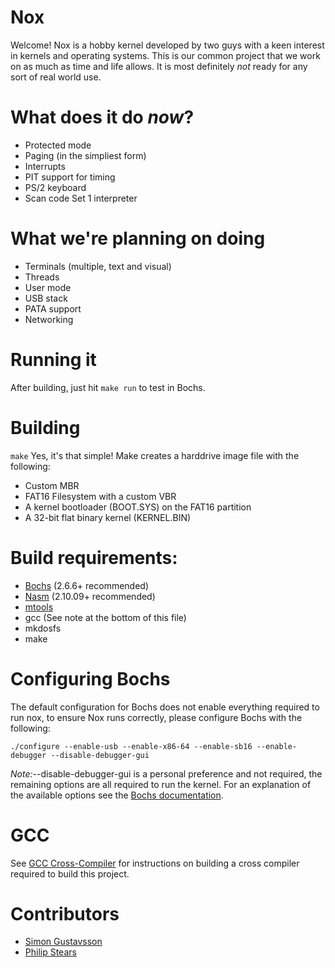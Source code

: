 # Nox

Welcome! Nox is a hobby kernel developed by two guys with a keen interest in kernels and operating systems.
This is our common project that we work on as much as time and life allows. It is most definitely *not* ready
for any sort of real world use.

# What does it do *now*?
* Protected mode
* Paging (in the simpliest form)
* Interrupts
* PIT support for timing
* PS/2 keyboard
* Scan code Set 1 interpreter

# What we're planning on doing
* Terminals (multiple, text and visual)
* Threads
* User mode
* USB stack
* PATA support
* Networking

# Running it
After building, just hit `make run` to test in Bochs.

# Building
`make`
Yes, it's that simple! Make creates a harddrive image file with the following:
* Custom MBR
* FAT16 Filesystem with a custom VBR
* A kernel bootloader (BOOT.SYS) on the FAT16 partition
* A 32-bit flat binary kernel (KERNEL.BIN)

# Build requirements:

* [Bochs](http://bochs.sourceforge.net/) (2.6.6+ recommended)
* [Nasm](http://www.nasm.us/) (2.10.09+ recommended)
* [mtools](http://www.gnu.org/software/mtools/)
* gcc (See note at the bottom of this file)
* mkdosfs
* make

# Configuring Bochs
The default configuration for Bochs does not enable everything required
to run nox, to ensure Nox runs correctly, please configure Bochs with the following:

`./configure --enable-usb --enable-x86-64 --enable-sb16 --enable-debugger --disable-debugger-gui`

*Note:*--disable-debugger-gui is a personal preference and not required,
the remaining options are all required to run the kernel. For an explanation of the available
options see the [Bochs documentation](http://bochs.sourceforge.net/doc/docbook/user/compiling.html#CONFIG-OPTS).

# GCC
See [GCC Cross-Compiler](http://wiki.osdev.org/GCC_Cross-Compiler) for instructions on building
a cross compiler required to build this project.

# Contributors
* [Simon Gustavsson](http://www.github.com/simongustavsson/)
* [Philip Stears](http://www.github.com/philipstears/)
